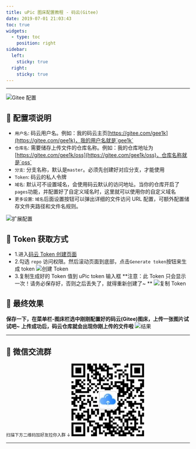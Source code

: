 ```yaml
---
title: uPic 图床配置教程 - 码云(Gitee)
date: 2019-07-01 21:03:43
toc: true
widgets:
  - type: toc
    position: right
sidebar:
  left:
    sticky: true
  right:
    sticky: true
---
```


<hr>

![Gitee 配置](https://gitee.com/gee1k/oss/raw/master/tutorials/gitee-host.png)

## 📝 配置项说明

- `用户名`: 码云用户名。例如：我的码云主页[https://gitee.com/gee1k](https://gitee.com/gee1k)，我的用户名就是`gee1k`
- `仓库名`: 需要储存上传文件的仓库名称。例如：我的仓库地址为 [https://gitee.com/gee1k/oss](https://gitee.com/gee1k/oss)，仓库名称就是`oss`
- `分支`: 分支名称，默认是`master`。必须先创建好对应分支，才能使用
- `Token`: 码云的私人令牌
- `域名`: 默认可不设置域名，会使用码云默认的访问地址。当你的仓库开启了`pages`功能，并配置好了自定义域名时，这里就可以使用你的自定义域名
- `更多设置`: `域名`后面设置按钮可以弹出详细的文件访问 URL 配置，可额外配置储存文件夹路径和文件名规则。

![扩展配置](https://gitee.com/gee1k/oss/raw/master/tutorials/gitee-host-extension.png)

## 🔑 Token 获取方式

- 1.进入[码云 Token 创建页面](https://gitee.com/profile/personal_access_tokens/new)
- 2.勾选 `repo` 访问权限。然后滚动页面到底部，点击`Generate token`按钮来生成 token
  ![创建 Token](https://gitee.com/gee1k/oss/raw/master/tutorials/gitee-token-1.png)
- 3.复制生成好的 Token 值到 uPic token 输入框
  **注意：此 Token 只会显示一次！请务必保存好，否则之后丢失了，就得重新创建了~ **
  ![复制 Token](https://gitee.com/gee1k/oss/raw/master/tutorials/gitee-token-2.png)

## 🌝 最终效果

**保存一下，在菜单栏-图床栏选中刚刚配置好的码云(Gitee)图床，上传一张图片试试吧~**
**上传成功后，码云仓库就会出现你刚上传的文件啦**
![结果](https://gitee.com/gee1k/oss/raw/master/tutorials/gitee-result.png)

<hr>

## 💌 微信交流群
  <small>扫描下方二维码加好友拉你入群 ↓ </small>
	<img src="https://raw.githubusercontent.com/gee1k/oss/master/personal/geee1k.JPG" height="200" style="height:200px">

<hr>
